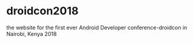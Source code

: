# droidcon2018
the website for the first ever Android Developer conference-droidcon in Nairobi, Kenya 2018
